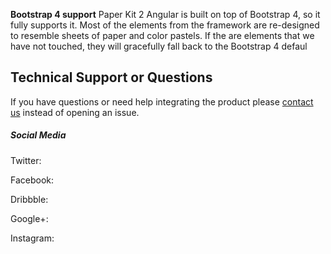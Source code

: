 
**Bootstrap 4 support**
Paper Kit 2 Angular is built on top of Bootstrap 4, so it fully supports it. Most of the elements from the framework are re-designed to resemble sheets of paper and color pastels. If the are elements that we have not touched, they will gracefully fall back to the Bootstrap 4 defaul

## Technical Support or Questions
If you have questions or need help integrating the product please [contact us](https://www.creative-tim.com/contact-us) instead of opening an issue.




##### Social Media

Twitter: 

Facebook:

Dribbble: 

Google+: 

Instagram:

